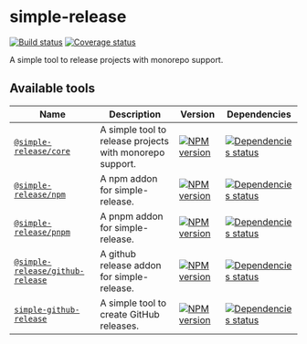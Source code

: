 # simple-release

[![Build status][build]][build-url]
[![Coverage status][coverage]][coverage-url]

[build]: https://img.shields.io/github/actions/workflow/status/TrigenSoftware/simple-release-tools/tests.yml?branch=main
[build-url]: https://github.com/TrigenSoftware/simple-release-tools/actions

[coverage]: https://img.shields.io/codecov/c/github/TrigenSoftware/simple-release-tools.svg
[coverage-url]: https://app.codecov.io/gh/TrigenSoftware/simple-release-tools

A simple tool to release projects with monorepo support.

## Available tools

| Name | Description | Version | Dependencies |
|------|-------------|---------|--------------|
| [`@simple-release/core`](packages/core#readme) | A simple tool to release projects with monorepo support. | [![NPM version][core-npm]][core-npm-url] | [![Dependencies status][core-deps]][core-deps-url] |
| [`@simple-release/npm`](packages/npm#readme) | A npm addon for simple-release. | [![NPM version][npm-npm]][npm-npm-url] | [![Dependencies status][npm-deps]][npm-deps-url] |
| [`@simple-release/pnpm`](packages/pnpm#readme) | A pnpm addon for simple-release. | [![NPM version][pnpm-npm]][pnpm-npm-url] | [![Dependencies status][pnpm-deps]][pnpm-deps-url] |
| [`@simple-release/github-release`](packages/github-release#readme) | A github release addon for simple-release. | [![NPM version][github-release-npm]][github-release-npm-url] | [![Dependencies status][github-release-deps]][github-release-deps-url] |
| [`simple-github-release`](packages/simple-github-release#readme) | A simple tool to create GitHub releases. | [![NPM version][simple-github-release-npm]][simple-github-release-npm-url] | [![Dependencies status][simple-github-release-deps]][simple-github-release-deps-url] |

<!-- core -->

[core-npm]: https://img.shields.io/npm/v/@simple-release/core.svg
[core-npm-url]: https://www.npmjs.com/package/@simple-release/core

[core-deps]: https://img.shields.io/librariesio/release/npm/@simple-release/core
[core-deps-url]: https://libraries.io/npm/@simple-release%2Fcore/tree

<!-- npm -->

[npm-npm]: https://img.shields.io/npm/v/@simple-release/npm.svg
[npm-npm-url]: https://www.npmjs.com/package/@simple-release/npm

[npm-deps]: https://img.shields.io/librariesio/release/npm/@simple-release/npm
[npm-deps-url]: https://libraries.io/npm/@simple-release%2Fnpm/tree

<!-- pnpm -->

[pnpm-npm]: https://img.shields.io/npm/v/@simple-release/pnpm.svg
[pnpm-npm-url]: https://www.npmjs.com/package/@simple-release/pnpm

[pnpm-deps]: https://img.shields.io/librariesio/release/npm/@simple-release/pnpm
[pnpm-deps-url]: https://libraries.io/npm/@simple-release%2Fpnpm/tree

<!-- github-release -->

[github-release-npm]: https://img.shields.io/npm/v/@simple-release/github-release.svg
[github-release-npm-url]: https://www.npmjs.com/package/@simple-release/github-release

[github-release-deps]: https://img.shields.io/librariesio/release/npm/@simple-release/github-release
[github-release-deps-url]: https://libraries.io/npm/@simple-release%2Fgithub-release/tree

<!-- simple-github-release -->

[simple-github-release-npm]: https://img.shields.io/npm/v/simple-github-release.svg
[simple-github-release-npm-url]: https://www.npmjs.com/package/simple-github-release

[simple-github-release-deps]: https://img.shields.io/librariesio/release/npm/simple-github-release
[simple-github-release-deps-url]: https://libraries.io/npm/simple-github-release/tree
